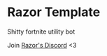 # Razor Template

Shitty fortnite utility bot

Join [Razor's Discord](https://discord.gg/rgGRay6fgG) <3
